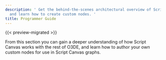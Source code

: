 ```yaml
---
description: ' Get the behind-the-scenes architectural overview of Script Canvas
  and learn how to create custom nodes. '
title: Programmer Guide
---
```


{{< preview-migrated >}}

From this section you can gain a deeper understanding of how Script Canvas works with the rest of O3DE, and learn how to author your own custom nodes for use in Script Canvas graphs.
